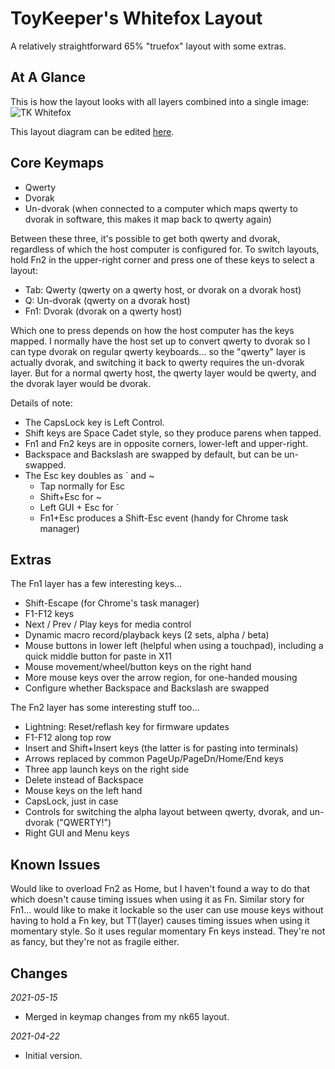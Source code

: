 ToyKeeper's Whitefox Layout
===========================

A relatively straightforward 65% "truefox" layout with some extras.

## At A Glance

This is how the layout looks with all layers combined into a single image:
![TK Whitefox](http://toykeeper.net/keyboard/qmk/full/tk-whitefox-2021-05-18.png)

This layout diagram can be edited [here](http://www.keyboard-layout-editor.com/#/gists/25056bbe508ab0bb45d8e9688c23a478).


## Core Keymaps

  * Qwerty
  * Dvorak
  * Un-dvorak (when connected to a computer which maps qwerty to dvorak
    in software, this makes it map back to qwerty again)

Between these three, it's possible to get both qwerty and dvorak, regardless of
which the host computer is configured for.  To switch layouts, hold Fn2 in the
upper-right corner and press one of these keys to select a layout:

  * Tab: Qwerty (qwerty on a qwerty host, or dvorak on a dvorak host)
  * Q: Un-dvorak (qwerty on a dvorak host)
  * Fn1: Dvorak (dvorak on a qwerty host)

Which one to press depends on how the host computer has the keys mapped.  I
normally have the host set up to convert qwerty to dvorak so I can type dvorak
on regular qwerty keyboards...  so the "qwerty" layer is actually dvorak, and
switching it back to qwerty requires the un-dvorak layer.  But for a normal
qwerty host, the qwerty layer would be qwerty, and the dvorak layer would be
dvorak.

Details of note:

  * The CapsLock key is Left Control.
  * Shift keys are Space Cadet style, so they produce parens when tapped.
  * Fn1 and Fn2 keys are in opposite corners, lower-left and upper-right.
  * Backspace and Backslash are swapped by default, but can be un-swapped.
  * The Esc key doubles as ` and ~
    * Tap normally for Esc
    * Shift+Esc for ~
    * Left GUI + Esc for `
    * Fn1+Esc produces a Shift-Esc event (handy for Chrome task manager)


## Extras

The Fn1 layer has a few interesting keys...

* Shift-Escape (for Chrome's task manager)
* F1-F12 keys
* Next / Prev / Play keys for media control
* Dynamic macro record/playback keys (2 sets, alpha / beta)
* Mouse buttons in lower left (helpful when using a touchpad), including a
  quick middle button for paste in X11
* Mouse movement/wheel/button keys on the right hand
* More mouse keys over the arrow region, for one-handed mousing
* Configure whether Backspace and Backslash are swapped

The Fn2 layer has some interesting stuff too...

* Lightning: Reset/reflash key for firmware updates
* F1-F12 along top row
* Insert and Shift+Insert keys (the latter is for pasting into terminals)
* Arrows replaced by common PageUp/PageDn/Home/End keys
* Three app launch keys on the right side
* Delete instead of Backspace
* Mouse keys on the left hand
* CapsLock, just in case
* Controls for switching the alpha layout between qwerty, dvorak, and un-dvorak ("QWERTY!")
* Right GUI and Menu keys


## Known Issues

Would like to overload Fn2 as Home, but I haven't found a way to
do that which doesn't cause timing issues when using it as Fn.  Similar story
for Fn1...  would like to make it lockable so the user can use mouse keys
without having to hold a Fn key, but TT(layer) causes timing issues when using
it momentary style.  So it uses regular momentary Fn keys instead.  They're not
as fancy, but they're not as fragile either.


## Changes

*2021-05-15*

* Merged in keymap changes from my nk65 layout.

*2021-04-22*

* Initial version.

